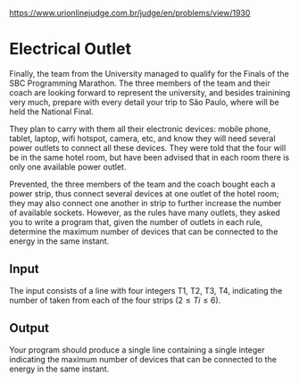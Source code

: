 https://www.urionlinejudge.com.br/judge/en/problems/view/1930

# Electrical Outlet

Finally, the team from the University managed to qualify for the Finals of the
SBC Programming Marathon. The three members of the team and their coach are
looking forward to represent the university, and besides trainining very much,
prepare with every detail your trip to São Paulo, where will be held the
National Final.

They plan to carry with them all their electronic devices: mobile phone,
tablet, laptop, wifi hotspot, camera, etc, and know they will need several
power outlets to connect all these devices. They were told that the four will
be in the same hotel room, but have been advised that in each room there is
only one available power outlet.

Prevented, the three members of the team and the coach bought each a power
strip, thus connect several devices at one outlet of the hotel room; they may
also connect one another in strip to further increase the number of available
sockets. However, as the rules have many outlets, they asked you to write a
program that, given the number of outlets in each rule, determine the maximum
number of devices that can be connected to the energy in the same instant.

## Input

The input consists of a line with four integers T1, T2, T3, T4, indicating the
number of taken from each of the four strips ($2 \leq Ti \leq 6$).

## Output

Your program should produce a single line containing a single integer
indicating the maximum number of devices that can be connected to the energy
in the same instant.
